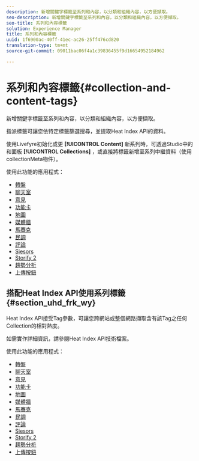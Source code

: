 ```yaml
---
description: 新增關鍵字標籤至系列和內容，以分類和組織內容，以方便擷取。
seo-description: 新增關鍵字標籤至系列和內容，以分類和組織內容，以方便擷取。
seo-title: 系列和內容標籤
solution: Experience Manager
title: 系列和內容標籤
uuid: 1f6900ac-40ff-41ec-ac26-25ff476cd820
translation-type: tm+mt
source-git-commit: 09011bac06f4a1c39836455f9d16654952184962

---
```



# 系列和內容標籤{#collection-and-content-tags}

新增關鍵字標籤至系列和內容，以分類和組織內容，以方便擷取。

指派標籤可讓您依特定標籤篩選搜尋，並提取Heat Index API的資料。

使用Livefyre初始化或更 **[!UICONTROL Content]** 新系列時，可透過Studio中的和面板 **[!UICONTROL Collections]** ，或直接將標籤新增至系列中繼資料（使用collectionMeta物件）。

使用此功能的應用程式：

* [轉盤](/help/using/c-about-apps/c-carousel-app/c-carousel-app.md#c_carousel_app)
* [聊天室](/help/using/c-about-apps/c-chat-app/c-chat-app.md#c_chat_app)
* [意見](/help/using/c-about-apps/c-comments/c-comments.md)
* [功能卡](/help/using/c-about-apps/c-feature-card-app/c-feature-card-app.md#c_feature_card_app)
* [地圖](/help/using/c-about-apps/c-map-app/c-map-app.md#c_map_app)
* [媒體牆](/help/using/c-about-apps/c-media-wall-app/c-media-wall-app.md#c_media_wall_app)
* [馬賽克](/help/using/c-about-apps/c-mosaic-app/c-mosaic-app.md#c_mosaic_app)
* [民調](/help/using/c-about-apps/c-polls-app/c-polls-app.md#c_polls_app)
* [評論](/help/using/c-about-apps/c-reviews-app/c-reviews-app.md#c_reviews_app)
* [Siesors](/help/using/c-about-apps/c-sidenotes-app/c-sidenotes-app.md#c_sidenotes_app)
* [Storify 2](/help/using/c-about-apps/c-storify2/c-storify2.md#c_storify2)
* [趨勢分析](/help/using/c-about-apps/c-trending-app/c-trending-app.md#c_trending_app)
* [上傳按鈕](/help/using/c-about-apps/c-upload-button-app/c-upload-button-app.md#c_upload_button_app)

## 搭配Heat Index API使用系列標籤 {#section_uhd_frk_wy}

Heat Index API接受Tag參數，可讓您跨網站或整個網路擷取含有該Tag之任何Collection的相對熱度。

如需實作詳細資訊，請參閱Heat Index API技術檔案。

使用此功能的應用程式：

* [轉盤](/help/using/c-about-apps/c-carousel-app/c-carousel-app.md#c_carousel_app)
* [聊天室](/help/using/c-about-apps/c-chat-app/c-chat-app.md#c_chat_app)
* [意見](/help/using/c-about-apps/c-comments/c-comments.md)
* [功能卡](/help/using/c-about-apps/c-feature-card-app/c-feature-card-app.md#c_feature_card_app)
* [地圖](/help/using/c-about-apps/c-map-app/c-map-app.md#c_map_app)
* [媒體牆](/help/using/c-about-apps/c-media-wall-app/c-media-wall-app.md#c_media_wall_app)
* [馬賽克](/help/using/c-about-apps/c-mosaic-app/c-mosaic-app.md#c_mosaic_app)
* [民調](/help/using/c-about-apps/c-polls-app/c-polls-app.md#c_polls_app)
* [評論](/help/using/c-about-apps/c-reviews-app/c-reviews-app.md#c_reviews_app)
* [Siesors](/help/using/c-about-apps/c-sidenotes-app/c-sidenotes-app.md#c_sidenotes_app)
* [Storify 2](/help/using/c-about-apps/c-storify2/c-storify2.md#c_storify2)
* [趨勢分析](/help/using/c-about-apps/c-trending-app/c-trending-app.md#c_trending_app)
* [上傳按鈕](/help/using/c-about-apps/c-upload-button-app/c-upload-button-app.md#c_upload_button_app)

